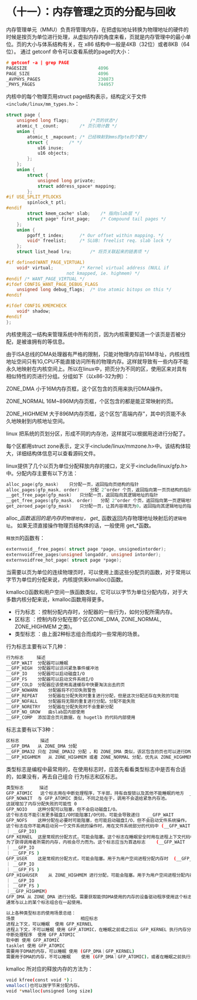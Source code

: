 # （十一）：内存管理之页的分配与回收


内存管理单元（MMU）负责将管理内存，在把虚拟地址转换为物理地址的硬件的时候是按页为单位进行处理，从虚拟内存的角度来看，页就是内存管理中的最小单位。页的大小与体系结构有关，在 x86 结构中一般是4KB（32位）或者8KB（64位）。
通过 getconf 命令可以查看系统的page的大小：


```c
# getconf -a | grep PAGE  
PAGESIZE                           4096  
PAGE_SIZE                          4096  
_AVPHYS_PAGES                      230873  
_PHYS_PAGES                        744957  
```

内核中的每个物理页用struct  page结构表示，结构定义于文件`<include/linux/mm_types.h>`：


```c
struct page {
    unsigned long flags;        /*页的状态*/
    atomic_t _count;        /* 页引用计数 */
    union {
        atomic_t _mapcount; /* 已经映射到mms的pte的个数*/
        struct {        /* */
            u16 inuse;
            u16 objects;
        };
    };
    union {
        struct {
            unsigned long private;
            struct address_space* mapping;
        };
#if USE_SPLIT_PTLOCKS
        spinlock_t ptl;
#endif
        struct kmem_cache* slab;    /* 指向slab层 */
        struct page* first_page;    /* Compound tail pages */
    };
    union {
        pgoff_t index;      /* Our offset within mapping. */
        void* freelist;     /* SLUB: freelist req. slab lock */
    };
    struct list_head lru;       /* 将页关联起来的链表项 */

#if defined(WANT_PAGE_VIRTUAL)
    void* virtual;          /* Kernel virtual address (NULL if
                       not kmapped, ie. highmem) */
#endif /* WANT_PAGE_VIRTUAL */
#ifdef CONFIG_WANT_PAGE_DEBUG_FLAGS
    unsigned long debug_flags;  /* Use atomic bitops on this */
#endif

#ifdef CONFIG_KMEMCHECK
    void* shadow;
#endif
};
```

内核使用这一结构来管理系统中所有的页，因为内核需要知道一个该页是否被分配，是被谁拥有的等信息。

由于ISA总线的DMA处理器有严格的限制，只能对物理内存前16M寻址，内核线性地址空间只有1G,CPU不能直接访问所有的物理内存。这样就导致有一些内存不能永久地映射在内核空间上。所以在linux中，把页分为不同的区，使用区来对具有相似特性的页进行分组。分组如下（以x86-32为例）：

ZONE_DMA 小于16M内存页框，这个区包含的页用来执行DMA操作。

ZONE_NORMAL 16M~896M内存页框，个区包含的都是能正常映射的页。

ZONE_HIGHMEM 大于896M内存页框，这个区包"高端内存"，其中的页能不永久地映射到内核地址空间。

linux 把系统的页划分区，形成不同的内存池，这样就可以根据用途进行分配了。

每个区都用struct zone表示，定义于<include/linux/mmzone.h>中。该结构体较大，详细结构体信息可以查看源码文件。

linux提供了几个以页为单位分配释放内存的接口，定义于<include/linux/gfp.h>中。分配内存主要有以下方法：

```c
alloc_page(gfp_mask)	只分配一页，返回指向页结构的指针
alloc_pages(gfp_mask, order)	分配 2^order 个页，返回指向第一页页结构的指针
__get_free_page(gfp_mask)	只分配一页，返回指向其逻辑地址的指针
__get_free_pages(gfp_mask, order)	分配 2^order 个页，返回指向第一页逻辑地址的指针
get_zeroed_page(gfp_mask)	只分配一页，让其内容填充为0，返回指向其逻辑地址的指针
```


alloc_*函数返回的是内存的`物理地址`，
get_* 函数返回内存物理地址映射后的`逻辑地址`。
如果无须直接操作物理页结构体的话，一般使用 get_*函数。

`释放页`的函数有：

```c
externvoid__free_pages( struct page *page, unsignedintorder); 
externvoidfree_pages(unsigned longaddr, unsigned intorder); 
externvoidfree_hot_page( struct page *page);
```


当需要以页为单位的连续物理页时，可以使用上面这些分配页的函数，对于常用以字节为单位的分配来说，内核提供来kmalloc()函数。

kmalloc()函数和用户空间一族函数类似，它可以以字节为单位分配内存，对于大多数内核分配来说，kmalloc函数用得更多。


- 行为标志 ：控制分配内存时，分配器的一些行为，如何分配所需内存。
- 区标志   ：控制内存分配在那个区(ZONE_DMA, ZONE_NORMAL, ZONE_HIGHMEM 之类)。
- 类型标志 ：由上面2种标志组合而成的一些常用的场景。

行为标志主要有以下几种：

```sh
行为标志     描述
__GFP_WAIT	分配器可以睡眠
__GFP_HIGH	分配器可以访问紧急事件缓冲池
__GFP_IO	分配器可以启动磁盘I/O
__GFP_FS	分配器可以启动文件系统I/O
__GFP_COLD	分配器应该使用高速缓存中快要淘汰出去的页
__GFP_NOWARN	分配器将不打印失败警告
__GFP_REPEAT	分配器在分配失败时重复进行分配，但是这次分配还存在失败的可能
__GFP_NOFALL	分配器将无限的重复进行分配。分配不能失败
__GFP_NORETRY	分配器在分配失败时不会重新分配
__GFP_NO_GROW	由slab层内部使用
__GFP_COMP	添加混合页元数据，在 hugetlb 的代码内部使用
```

标志主要有以下3种：

```sh
区标志        描述
__GFP_DMA	从 ZONE_DMA 分配
__GFP_DMA32	只在 ZONE_DMA32 分配 ，和 ZONE_DMA 类似，该区包含的页也可以进行DMA操作
__GFP_HIGHMEM	从 ZONE_HIGHMEM 或者 ZONE_NORMAL 分配，优先从 ZONE_HIGHMEM 分配，如果 ZONE_HIGHMEM 没有多余的页则从 ZONE_NORMAL 分配
```
类型标志是编程中最常用的，在使用标志时，应首先看看类型标志中是否有合适的，如果没有，再去自己组合 行为标志和区标志。


```sh
类型标志      描述                                                         实际标志
GFP_ATOMIC	 这个标志用在中断处理程序，下半部，持有自旋锁以及其他不能睡眠的地方	__GFP_HIGH
GFP_NOWAIT	与 GFP_ATOMIC 类似，不同之处在于，调用不会退给紧急内存池。
这就增加了内存分配失败的可能性	0
GFP_NOIO	这种分配可以阻塞，但不会启动磁盘I/O。
这个标志在不能引发更多磁盘I/O时能阻塞I/O代码，可能会导致递归	__GFP_WAIT
GFP_NOFS	这种分配在必要时可能阻塞，也可能启动磁盘I/O，但不会启动文件系统操作。
这个标志在你不能再启动另一个文件系统的操作时，用在文件系统部分的代码中	(__GFP_WAIT
｜ __GFP_IO)  
GFP_KERNEL	这是常规的分配方式，可能会阻塞。这个标志在睡眠安全时用在进程上下文代码中。
为了获得调用者所需的内存，内核会尽力而为。这个标志应当为首选标志	(__GFP_WAIT
｜ __GFP_IO 
｜ __GFP_FS ) 
GFP_USER	这是常规的分配方式，可能会阻塞。用于为用户空间进程分配内存时	(__GFP_WAIT
｜ __GFP_IO 
｜ __GFP_FS ) 
GFP_HIGHUSER	从 ZONE_HIGHMEM 进行分配，可能会阻塞。用于为用户空间进程分配内存	(__GFP_WAIT
｜ __GFP_IO 
｜ __GFP_FS )
｜__GFP_HIGHMEM) 
GFP_DMA	从 ZONE_DMA 进行分配。需要获取能供DMA使用的内存的设备驱动程序使用这个标志
通常与以上的某个标志组合在一起使用。
```

```sh
以上各种类型标志的使用场景总结：
场景                         相应标志
进程上下文，可以睡眠	使用 GFP_KERNEL
进程上下文，不可以睡眠	使用 GFP_ATOMIC，在睡眠之前或之后以 GFP_KERNEL 执行内存分配
中断处理程序	使用 GFP_ATOMIC
软中断	使用 GFP_ATOMIC
tasklet	使用 GFP_ATOMIC
需要用于DMA的内存，可以睡眠	使用 (GFP_DMA｜GFP_KERNEL)
需要用于DMA的内存，不可以睡眠	使用 (GFP_DMA｜GFP_ATOMIC)，或者在睡眠之前执行内存分配
```

kmalloc  所对应的释放内存的方法为：


```sh
void kfree(const void *)；
vmalloc()也可以按字节来分配内存。
void *vmalloc(unsigned long size)
```

